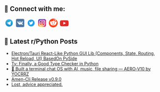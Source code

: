 ## 🔎 Connect with me:
[<img src="https://github.com/bullbesh/bullbesh/blob/main/images/Telegram.png" width="32" height="32" />](https://t.me/bullbesh)
[<img src="https://github.com/bullbesh/bullbesh/blob/main/images/VK.png" width="32" height="32" />](https://vk.com/bullbesh)
[<img src="https://github.com/bullbesh/bullbesh/blob/main/images/Twitter.png" width="32" height="32" />](https://twitter.com/bullbesh1)
[<img src="https://github.com/bullbesh/bullbesh/blob/main/images/Instagram.png" width="32" height="32" />](https://www.instagram.com/bullbesh)
[<img src="https://github.com/bullbesh/bullbesh/blob/main/images/Reddit.png" width="32" height="32" />](https://www.reddit.com/user/bullbesh)
[<img src="https://github.com/bullbesh/bullbesh/blob/main/images/YouTube.png" width="32" height="32" />](https://www.youtube.com/channel/UCtfjRs6uzgq5mfm8S06WTcg)

## 📕 Latest r/Python Posts
<!-- BLOG-POST-LIST:START -->
- [Electron/Tauri React-Like Python GUI Lib &lpar;Components, State, Routing, Hot Reload, UI&rpar; BasedOn PySide](https://www.reddit.com/r/Python/comments/1lh12rc/electrontauri_reactlike_python_gui_lib_components/)
- [Ty: Finally, a Good Type Checker in Python](https://www.reddit.com/r/Python/comments/1lgyz22/ty_finally_a_good_type_checker_in_python/)
- [🚀 Built a terminal chat OS with AI, music, file sharing — AERO‑V10 by YOCRRZ](https://www.reddit.com/r/Python/comments/1lgy5iy/built_a_terminal_chat_os_with_ai_music_file/)
- [Amen-Cli Release v0.9.0](https://www.reddit.com/r/Python/comments/1lgxvxr/amencli_release_v090/)
- [Lost, advice appreciated.](https://www.reddit.com/r/Python/comments/1lgx1vs/lost_advice_appreciated/)
<!-- BLOG-POST-LIST:END -->

